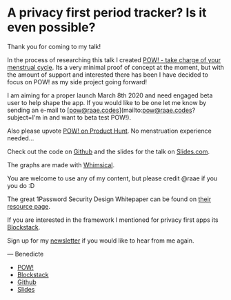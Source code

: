 # A privacy first period tracker? Is it even possible?

Thank you for coming to my talk!

In the process of researching this talk I created [POW! - take charge of your menstrual cycle](https://usepow.app). Its a very minimal proof of concept at the moment, but with the amount of support and interested there has been I have decided to focus on POW! as my side project going forward!

I am aiming for a proper launch March 8th 2020 and need engaged beta user to help shape the app. If you would like to be one let me know by sending an e-mail to [pow@raae.codes](mailto:pow@raae.codes?subject=I'm in and want to beta test POW!).

Also please upvote [POW! on Product Hunt](https://www.producthunt.com/). No menstruation experience needed...

Check out the code on [Github](https://github.com/raae/pow-app) and the slides for the talk on [Slides.com](https://slides.com/raae/a-privacy-first-period-tracker).

The graphs are made with [Whimsical](https://whimsical.com/HFpFpAZSUF5QJj2G5cmh3U).

You are welcome to use any of my content, but please credit @raae if you you do :D

The great 1Password Security Design Whitepaper can be found on [their resource page](https://1password.com/resources/business/).

If you are interested in the framework I mentioned for privacy first apps its [Blockstack](https://blockstack.org).

Sign up for my [newsletter](https://tinyletter.com/raae) if you would like to hear from me again.

— Benedicte

- [POW!](https://usepow.app)
- [Blockstack](https://blockstack.org)
- [Github](https://github.com/raae/pow-app)
- [Slides](https://slides.com/raae/a-privacy-first-period-tracker)
